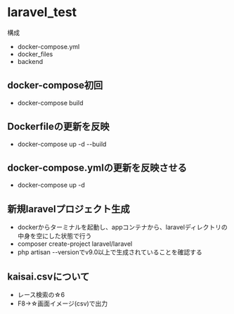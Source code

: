 # laravel_test

構成

* docker-compose.yml
* docker_files
* backend

## docker-compose初回

* docker-compose build
## Dockerfileの更新を反映

* docker-compose up -d --build

## docker-compose.ymlの更新を反映させる

* docker-compose up -d

## 新規laravelプロジェクト生成

* dockerからターミナルを起動し、appコンテナから、laravelディレクトリの中身を空にした状態で行う
* composer create-project laravel/laravel
* php artisan --versionでv9.0以上で生成されていることを確認する

## kaisai.csvについて

* レース検索の☆6
* F8->☆画面イメージ(csv)で出力
